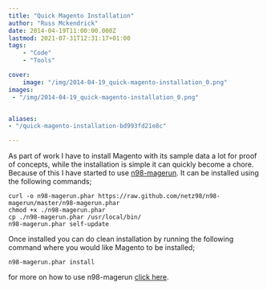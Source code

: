 ```yaml
---
title: "Quick Magento Installation"
author: "Russ Mckendrick"
date: 2014-04-19T11:00:00.000Z
lastmod: 2021-07-31T12:31:17+01:00
tags:
    - "Code"
    - "Tools"

cover:
    image: "/img/2014-04-19_quick-magento-installation_0.png" 
images:
 - "/img/2014-04-19_quick-magento-installation_0.png"


aliases:
- "/quick-magento-installation-bd993fd21e8c"

---
```


As part of work I have to install Magento with its sample data a lot for proof of concepts, while the installation is simple it can quickly become a chore. Because of this I have started to use [n98-magerun](http://magerun.net/). It can be installed using the following commands;

```
curl -o n98-magerun.phar https://raw.github.com/netz98/n98-magerun/master/n98-magerun.phar
chmod +x ./n98-magerun.phar
cp ./n98-magerun.phar /usr/local/bin/
n98-magerun.phar self-update
```

Once installed you can do clean installation by running the following command where you would like Magento to be installed;

```
n98-magerun.phar install
```

for more on how to use n98-magerun [click here](https://github.com/netz98/n98-magerun/wiki).
